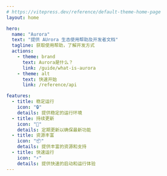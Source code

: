 ```yaml
---
# https://vitepress.dev/reference/default-theme-home-page
layout: home

hero:
  name: "Aurora"
  text: "提供 AUrora 生态使用帮助及开发者文档"
  tagline: 获取使用帮助，了解开发方式
  actions:
    - theme: brand
      text: Aurora是什么？
      link: /guide/what-is-aurora
    - theme: alt
      text: 快速开始
      link: /reference/api

features:
  - title: 稳定运行
    icon: "🔒"
    details: 提供稳定的运行环境
  - title: 持续更新
    icon: "🔄"
    details: 定期更新以确保最新功能
  - title: 资源丰富
    icon: "📦"
    details: 提供丰富的资源和支持
  - title: 快速运行
    icon: "⚡"
    details: 提供快速的启动和运行体验
---
```


<style>
:root {
  --vp-home-hero-name-color: transparent;
  --vp-home-hero-name-background: -webkit-linear-gradient(120deg, #bd34fe 30%, #41d1ff);

  --vp-home-hero-image-background-image: linear-gradient(-45deg, #bd34fe 50%, #47caff 50%);
  --vp-home-hero-image-filter: blur(44px);
}

@media (min-width: 640px) {
  :root {
    --vp-home-hero-image-filter: blur(56px);
  }
}

@media (min-width: 960px) {
  :root {
    --vp-home-hero-image-filter: blur(68px);
  }
}
</style>